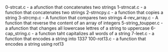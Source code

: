 0-strcat.c - a afunction that concatenates two strings
1-strncat.c - a function that concatenates two strings 
 2-strncpy.c - a function that copies a string
3-strcmp.c - A function that compares two strings
4-rev_array.c - A function that reverse the content of an array of integers
5-string_toupper.c - a afunction that changes all lowercase lettres of a string to uppercase
6-cap_string.c - a function taht capitalizes all words of a string
7-leet.c - a function that encodes a string into 1337
100-rot13.c - a function that encodes a string using rot13
